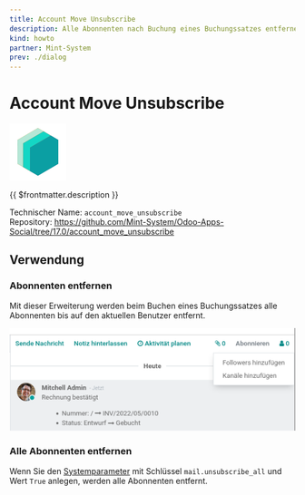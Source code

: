 ```yaml
---
title: Account Move Unsubscribe
description: Alle Abonnenten nach Buchung eines Buchungssatzes entfernen.
kind: howto
partner: Mint-System
prev: ./dialog
---
```

# Account Move Unsubscribe
![icon_oms_box](attachments/icons_odoo_mint_system.png)

{{ $frontmatter.description }}

Technischer Name: `account_move_unsubscribe`\
Repository: <https://github.com/Mint-System/Odoo-Apps-Social/tree/17.0/account_move_unsubscribe>

## Verwendung

### Abonnenten entfernen

Mit dieser Erweiterung werden beim Buchen eines Buchungssatzes alle Abonnenten bis auf den aktuellen Benutzer entfernt.

![](attachments/Account%20Move%20Unsubscribe.png)

### Alle Abonnenten entfernen

Wenn Sie den [Systemparameter](Development.md#Systemparameter%20anlegen) mit Schlüssel `mail.unsubscribe_all` und Wert `True` anlegen, werden alle Abonnenten entfernt.
